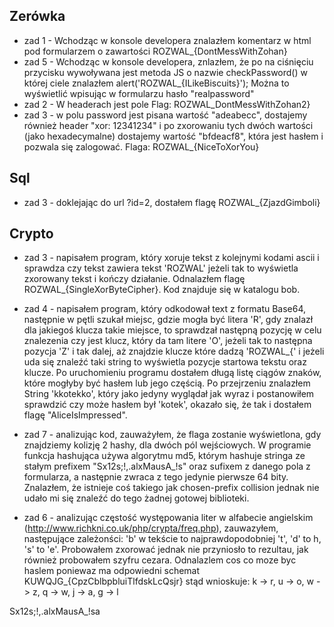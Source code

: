 ## Zerówka
* zad 1 - Wchodząc w konsole developera znalazłem komentarz w html pod formularzem o zawartości ROZWAL_{DontMessWithZohan}
* zad 5 - Wchodząc w konsole developera, znlazłem, że po na ciśnięciu przycisku wywoływana jest metoda JS o nazwie 
checkPassword() w której ciele znalazłem alert('ROZWAL_{ILikeBiscuits}');
Można to wyświetlić wpisując w formularzu hasło "realpassword"
* zad 2 - W headerach jest pole Flag: ROZWAL_DontMessWithZohan2}
* zad 3 - w polu password jest pisana wartość "adeabecc", dostajemy również header "xor: 12341234" i po zxorowaniu tych dwóch wartości (jako hexadecymalne) dostajemy wartość "bfdeacf8", która jest hasłem i pozwala się zalogować. Flaga: ROZWAL_{NiceToXorYou}

## Sql
* zad 3 - doklejając do url ?id=2, dostałem flagę ROZWAL_{ZjazdGimboli}

## Crypto
* zad 3 - napisałem program, który xoruje tekst z kolejnymi kodami ascii i sprawdza czy tekst zawiera tekst 'ROZWAL' jeżeli tak to wyświetla zxorowany tekst i kończy działanie. Odnalazłem flagę ROZWAL_{SingleXorByteCipher}. Kod znajduje się w katalogu bob.

* zad 4 - napisałem program, który odkodował text z formatu Base64, następnie w pętli szukał miejsc, gdzie mogła być litera 'R', gdy znalazł dla jakiegoś klucza takie miejsce, to sprawdzał następną pozycję w celu znalezenia czy jest klucz, który da tam litere 'O', jeżeli tak to następna pozycja 'Z' i tak dalej, aż znajdzie klucze które dadzą 'ROZWAL_{' i jeżeli uda się znaleźć taki string to wyświetla pozycje startowa tekstu oraz klucze. Po uruchomieniu programu dostałem długą listę ciągów znaków, które mogłyby być hasłem lub jego częścią. Po przejrzeniu znalazłem String 'kkotekko', który jako jedyny wyglądał jak wyraz i postanowiłem sprawdzić czy może hasłem  był 'kotek', okazało się, że tak i dostałem flagę "AliceIsImpressed". 

* zad 7 - analizując kod, zauważyłem, że flaga zostanie wyświetlona, gdy znajdziemy kolizję 2 hashy, dla dwóch pól wejściowych. W programie funkcja hashująca używa algorytmu md5, którym hashuje stringa ze stałym prefixem "Sx12s;!,.alxMausA_!s" oraz sufixem z danego pola z formularza, a następnie zwraca z tego jedynie pierwsze 64 bity. Znalazłem, że istnieje coś takiego jak chosen-prefix collision jednak nie udało mi się znaleźć do tego żadnej gotowej biblioteki.


* zad 6 - analizując częstość występowania liter w alfabecie angielskim (http://www.richkni.co.uk/php/crypta/freq.php), zauwazyłem, następujące zależonści: 'b' w tekście to najprawdopodobniej 't', 'd' to h, 's' to 'e'. Probowałem zxorować jednak nie przyniosło to rezultau, jak również probowałem szyfru cezara.
Odnalazlem cos co moze byc haslem poniewaz ma odpowiedni schemat KUWQJG_{CpzCblbpbluiTlfdskLcQsjr}
stąd wnioskuje:
k -> r,
u -> o,
w -> z,
q -> w,
j -> a,
g -> l

Sx12s;!,.alxMausA_!sa